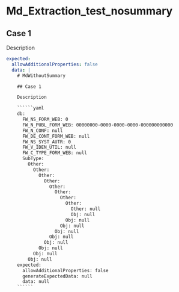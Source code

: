 # Md_Extraction_test_nosummary

## Case 1

Description

``````yaml
expected:
  allowAdditionalProperties: false
  data: |
    # MdWithoutSummary

    ## Case 1

    Description

    ``````yaml
    db:
      FW_NS_FORM_WEB: 0
      FW_N_PUBL_FORM_WEB: 00000000-0000-0000-0000-000000000000
      FW_N_CONF: null
      FW_DE_CONT_FORM_WEB: null
      FW_NS_SYST_AUTR: 0
      FW_V_IDEN_UTIL: null
      FW_C_TYPE_FORM_WEB: null
      SubType: 
        Other: 
          Other: 
            Other: 
              Other: 
                Other: 
                  Other: 
                    Other: 
                      Other: 
                        Other: null
                        Obj: null
                      Obj: null
                    Obj: null
                  Obj: null
                Obj: null
              Obj: null
            Obj: null
          Obj: null
        Obj: null
    expected:
      allowAdditionalProperties: false
      generateExpectedData: null
      data: null
    ``````
``````